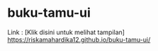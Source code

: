 # buku-tamu-ui
Link : [Klik disini untuk melihat tampilan] https://riskamahardika12.github.io/buku-tamu-ui/
